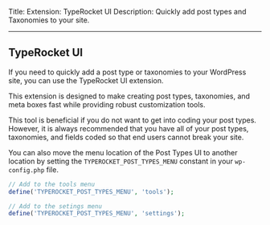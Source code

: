Title: Extension: TypeRocket UI
Description: Quickly add post types and Taxonomies to your site.

---

## TypeRocket UI

If you need to quickly add a post type or taxonomies to your WordPress site, you can use the TypeRocket UI extension.

This extension is designed to make creating post types, taxonomies, and meta boxes fast while providing robust customization tools. 

This tool is beneficial if you do not want to get into coding your post types. However, it is always recommended that you have all of your post types, taxonomies, and fields coded so that end users cannot break your site.

You can also move the menu location of the Post Types UI to another location by setting the `TYPEROCKET_POST_TYPES_MENU` constant in your `wp-config.php` file.

```php
// Add to the tools menu
define('TYPEROCKET_POST_TYPES_MENU', 'tools');

// Add to the setings menu
define('TYPEROCKET_POST_TYPES_MENU', 'settings');
```